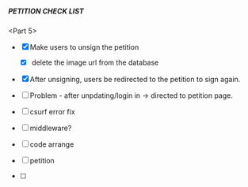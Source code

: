 ##### PETITION CHECK LIST

<Part 5>

- [x] Make users to unsign the petition
  - [x] delete the image url from the database
- [x] After unsigning, users be redirected to the petition to sign again.

- [ ] Problem - after unpdating/login in -> directed to petition page.
- [ ] csurf error fix
- [ ] middleware?
- [ ] code arrange
- [ ] petition
- [ ] 